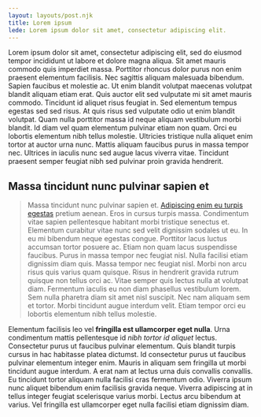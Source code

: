 ```yaml
---
layout: layouts/post.njk
title: Lorem ipsum
lede: Lorem ipsum dolor sit amet, consectetur adipiscing elit.
---
```


Lorem ipsum dolor sit amet, consectetur adipiscing elit, sed do eiusmod tempor incididunt ut labore et dolore magna aliqua. Sit amet mauris commodo quis imperdiet massa. Porttitor rhoncus dolor purus non enim praesent elementum facilisis. Nec sagittis aliquam malesuada bibendum. Sapien faucibus et molestie ac. Ut enim blandit volutpat maecenas volutpat blandit aliquam etiam erat. Quis auctor elit sed vulputate mi sit amet mauris commodo. Tincidunt id aliquet risus feugiat in. Sed elementum tempus egestas sed sed risus. At quis risus sed vulputate odio ut enim blandit volutpat. Quam nulla porttitor massa id neque aliquam vestibulum morbi blandit. Id diam vel quam elementum pulvinar etiam non quam. Orci eu lobortis elementum nibh tellus molestie. Ultricies tristique nulla aliquet enim tortor at auctor urna nunc. Mattis aliquam faucibus purus in massa tempor nec. Ultrices in iaculis nunc sed augue lacus viverra vitae. Tincidunt praesent semper feugiat nibh sed pulvinar proin gravida hendrerit.

## Massa tincidunt nunc pulvinar sapien et

> Massa tincidunt nunc pulvinar sapien et. <a href="example.com">Adipiscing enim eu turpis egestas</a> pretium aenean. Eros in cursus turpis massa. Condimentum vitae sapien pellentesque habitant morbi tristique senectus et. Elementum curabitur vitae nunc sed velit dignissim sodales ut eu. In eu mi bibendum neque egestas congue. Porttitor lacus luctus accumsan tortor posuere ac. Etiam non quam lacus suspendisse faucibus. Purus in massa tempor nec feugiat nisl. Nulla facilisi etiam dignissim diam quis. Massa tempor nec feugiat nisl. Morbi non arcu risus quis varius quam quisque. Risus in hendrerit gravida rutrum quisque non tellus orci ac. Vitae semper quis lectus nulla at volutpat diam. Fermentum iaculis eu non diam phasellus vestibulum lorem. Sem nulla pharetra diam sit amet nisl suscipit. Nec nam aliquam sem et tortor. Morbi tincidunt augue interdum velit. Etiam tempor orci eu lobortis elementum nibh tellus molestie.

Elementum facilisis leo vel **fringilla est ullamcorper eget nulla**. Urna condimentum mattis pellentesque id _nibh tortor id aliquet_ lectus. Consectetur purus ut faucibus pulvinar elementum. Quis blandit turpis cursus in hac habitasse platea dictumst. Id consectetur purus ut faucibus pulvinar elementum integer enim. Mauris in aliquam sem fringilla ut morbi tincidunt augue interdum. A erat nam at lectus urna duis convallis convallis. Eu tincidunt tortor aliquam nulla facilisi cras fermentum odio. Viverra ipsum nunc aliquet bibendum enim facilisis gravida neque. Viverra adipiscing at in tellus integer feugiat scelerisque varius morbi. Lectus arcu bibendum at varius. Vel fringilla est ullamcorper eget nulla facilisi etiam dignissim diam.


